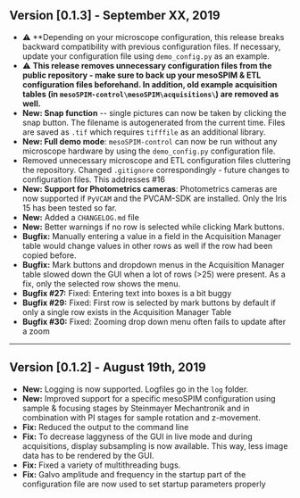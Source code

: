 ## Version [0.1.3] - September XX, 2019
* :warning: **Depending on your microscope configuration, this release breaks backward compatibility with previous configuration files. 
If necessary, update your configuration file using `demo_config.py` as an example.
* :warning: **This release removes unnecessary configuration files from the public repository - make sure to back up your mesoSPIM & ETL configuration files beforehand. In addition, old example acquisition tables (in `mesoSPIM-control\mesoSPIM\acquisitions\`) are removed as well.** 
* **New: Snap function** -- single pictures can now be taken by clicking the snap button. The filename is autogenerated from the current time. Files are saved as `.tif` which requires `tifffile` as an additional library.
* **New: Full demo mode**: `mesoSPIM-control` can now be run without any microscope hardware by using the `demo_config.py` configuration file. 
* Removed unnecessary microscope and ETL configuration files cluttering the repository. Changed `.gitignore` correspondingly - future changes to configuration files. This addresses #16 
* **New: Support for Photometrics cameras**: Photometrics cameras are now supported if `PyVCAM` and the PVCAM-SDK are installed. Only the Iris 15 has been tested so far.
* **New:** Added a `CHANGELOG.md` file
* **New:** Better warnings if no row is selected while clicking Mark buttons.
* **Bugfix:** Manually entering a value in a field in the Acquisition Manager table would change values in other rows as well if the row had been copied before.
* **Bugfix:** Mark buttons and dropdown menus in the Acquisition Manager table slowed down the GUI when a lot of rows (>25) were present. As a fix, only the selected row shows the menu.
* **Bugfix #27:** Fixed: Entering text into boxes is a bit buggy
* **Bugfix #29:** Fixed: First row is selected by mark buttons by default if only a single row exists in the Acquisition Manager Table
* **Bugfix #30:** Fixed: Zooming drop down menu often fails to update after a zoom

---

## Version [0.1.2] - August 19th, 2019
* **New:** Logging is now supported. Logfiles go in the `log` folder. 
* **New:** Improved support for a specific mesoSPIM configuration using sample & focusing stages by Steinmayer Mechantronik and in combination with PI stages for sample rotation and z-movement.
* **Fix:** Reduced the output to the command line
* **Fix:** To decrease laggyness of the GUI in live mode and during acquisitions, display subsampling is now available. This way, less image data has to be rendered by the GUI. 
* **Fix:** Fixed a variety of multithreading bugs.
* **Fix:** Galvo amplitude and frequency in the startup part of the configuration file are now used to set startup parameters properly